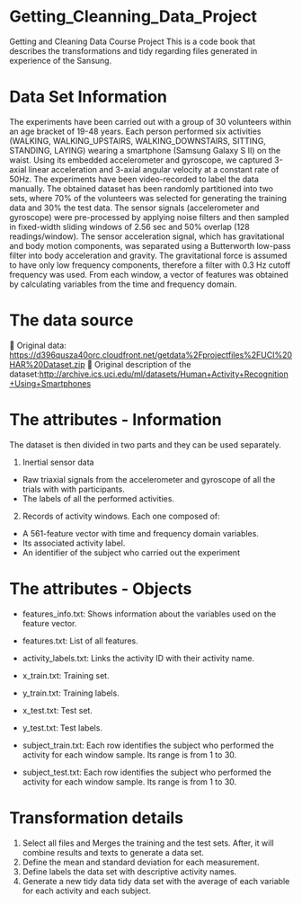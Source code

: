 # Getting_Cleanning_Data_Project
Getting and Cleaning Data Course Project
This is a code book that describes the transformations and tidy regarding files generated in experience of the Sansung.

# Data Set Information
The experiments have been carried out with a group of 30 volunteers within an age bracket of 19-48 years. Each person performed six activities (WALKING, WALKING_UPSTAIRS, WALKING_DOWNSTAIRS, SITTING, STANDING, LAYING) wearing a smartphone (Samsung Galaxy S II) on the waist. Using its embedded accelerometer and gyroscope, we captured 3-axial linear acceleration and 3-axial angular velocity at a constant rate of 50Hz. The experiments have been video-recorded to label the data manually. The obtained dataset has been randomly partitioned into two sets, where 70% of the volunteers was selected for generating the training data and 30% the test data. 
The sensor signals (accelerometer and gyroscope) were pre-processed by applying noise filters and then sampled in fixed-width sliding windows of 2.56 sec and 50% overlap (128 readings/window). The sensor acceleration signal, which has gravitational and body motion components, was separated using a Butterworth low-pass filter into body acceleration and gravity. The gravitational force is assumed to have only low frequency components, therefore a filter with 0.3 Hz cutoff frequency was used. From each window, a vector of features was obtained by calculating variables from the time and frequency domain.

# The data source
	Original data: https://d396qusza40orc.cloudfront.net/getdata%2Fprojectfiles%2FUCI%20HAR%20Dataset.zip
	Original description of the dataset:http://archive.ics.uci.edu/ml/datasets/Human+Activity+Recognition+Using+Smartphones

# The attributes - Information
The dataset is then divided in two parts and they can be used separately. 

1. Inertial sensor data 
- Raw triaxial signals from the accelerometer and gyroscope of all the trials with with participants. 
- The labels of all the performed activities. 

2. Records of activity windows. Each one composed of: 
- A 561-feature vector with time and frequency domain variables. 
- Its associated activity label. 
- An identifier of the subject who carried out the experiment

# The attributes - Objects
-  features_info.txt: Shows information about the variables used on the feature vector. 

-  features.txt: List of all features. 

-  activity_labels.txt: Links the activity ID with their activity name. 

-  x_train.txt: Training set. 

-  y_train.txt: Training labels. 

-  x_test.txt: Test set. 

-  y_test.txt: Test labels. 

-  subject_train.txt: Each row identifies the subject who performed the activity for each window sample. Its range is from 1 to 30. 

-  subject_test.txt: Each row identifies the subject who performed the activity for each window sample. Its range is from 1 to 30. 

# Transformation details
1.	Select all files and Merges the training and the test sets. After, it will combine results and texts to generate a data set.
2.	Define the mean and standard deviation for each measurement.
3.	Define labels the data set with descriptive activity names.
4.	Generate a new tidy data tidy data set with the average of each variable for each activity and each subject.
